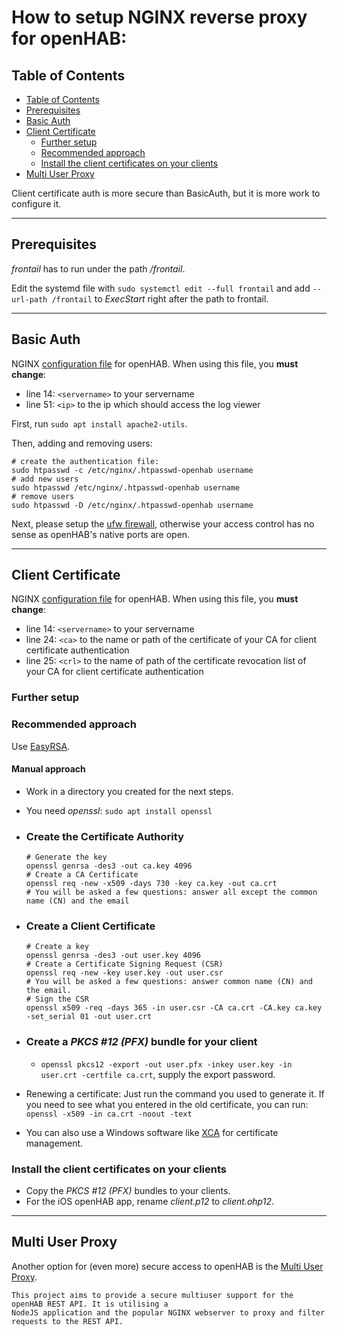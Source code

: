 # How to setup NGINX reverse proxy for openHAB:

## Table of Contents
- [Table of Contents](#table-of-contents)
- [Prerequisites](#prerequisites)
- [Basic Auth](#basic-auth)
- [Client Certificate](#client-certificate)
  - [Further setup](#further-setup)
  - [Recommended approach](#recommended-approach)
  - [Install the client certificates on your clients](#install-the-client-certificates-on-your-clients)
- [Multi User Proxy](#multi-user-proxy)

Client certificate auth is more secure than BasicAuth, but it is more work to configure it.

***
## Prerequisites

_frontail_ has to run under the path _/frontail_.

Edit the systemd file with `sudo systemctl edit --full frontail` and add `--url-path /frontail` to _ExecStart_ right after the path to frontail.

***
## Basic Auth

NGINX [configuration file](openhab-basicauth) for openHAB.
When using this file, you __must change__:
* line 14: ``<servername>`` to your servername
* line 51: ``<ip>`` to the ip which should access the log viewer

First, run ``sudo apt install apache2-utils``.

Then, adding and removing users:
```shell
# create the authentication file: 
sudo htpasswd -c /etc/nginx/.htpasswd-openhab username
# add new users
sudo htpasswd /etc/nginx/.htpasswd-openhab username
# remove users
sudo htpasswd -D /etc/nginx/.htpasswd-openhab username
```

Next, please setup the [ufw firewall](/_openhab/README.md), otherwise your access control has no sense as openHAB's native ports are open.

***
## Client Certificate

NGINX [configuration file](openhab-clientcert) for openHAB. When using this file, you __must change__:
* line 14: ``<servername>`` to your servername
* line 24: ``<ca>`` to the name or path of the certificate of your CA for client certificate authentication
* line 25: ``<crl>`` to the name of path of the certificate revocation list of your CA for client certificate authentication

### Further setup
### Recommended approach
Use [EasyRSA](/_public-key-infrastucture/README.md).
#### Manual approach
* Work in a directory you created for the next steps.
* You need _openssl_: ``sudo apt install openssl``
* ### Create the Certificate Authority
  ```shell
  # Generate the key
  openssl genrsa -des3 -out ca.key 4096
  # Create a CA Certificate
  openssl req -new -x509 -days 730 -key ca.key -out ca.crt
  # You will be asked a few questions: answer all except the common name (CN) and the email
  ```
* ### Create a Client Certificate
  ```shell
  # Create a key
  openssl genrsa -des3 -out user.key 4096
  # Create a Certificate Signing Request (CSR)
  openssl req -new -key user.key -out user.csr
  # You will be asked a few questions: answer common name (CN) and the email.
  # Sign the CSR
  openssl x509 -req -days 365 -in user.csr -CA ca.crt -CA.key ca.key -set_serial 01 -out user.crt
  ```
* ### Create a _PKCS #12 (PFX)_ bundle for your client
  * ``openssl pkcs12 -export -out user.pfx -inkey user.key -in user.crt -certfile ca.crt``, supply the export password.


* Renewing a certificate: Just run the command you used to generate it. If you need to see what you entered in the old certificate, you can run: ``openssl -x509 -in ca.crt -noout -text``

* You can also use a Windows software like [XCA](https://hohnstaedt.de/xca/) for certificate management. 

### Install the client certificates on your clients
* Copy the _PKCS #12 (PFX)_ bundles to your clients.
* For the iOS openHAB app, rename _client.p12_ to _client.ohp12_.

***
## Multi User Proxy

Another option for (even more) secure access to openHAB is the [Multi User Proxy](https://github.com/florian-h05/openhab-multiuser-proxy).
```
This project aims to provide a secure multiuser support for the openHAB REST API. It is utilising a 
NodeJS application and the popular NGINX webserver to proxy and filter requests to the REST API.
```
